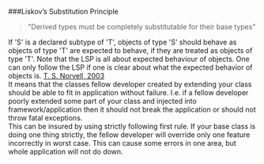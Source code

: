 ###Liskov’s Substitution Principle
>"Derived types must be completely substitutable for their base types"

If 'S' is a declared subtype of 'T', objects of type 'S' should behave as objects of type 'T' are expected to behave, if they are treated as objects of type 'T'. 
Note that the LSP is all about expected behaviour of objects. 
One can only follow the LSP if one is clear about what the expected behavior of objects is. 
[T. S. Norvell, 2003](http://www.engr.mun.ca/~theo/Courses/sd/5895-downloads/sd-principles-3.ppt.pdf)  
It means that the classes fellow developer created by extending your class should be able to fit in application without failure. 
I.e. if a fellow developer poorly extended some part of your class and injected into framework/application then it should 
not break the application or should not throw fatal exceptions.  
This can be insured by using strictly following first rule. If your base class is doing one thing strictly, the fellow developer 
will override only one feature incorrectly in worst case. This can cause some errors in one area, but whole application will not do down.
